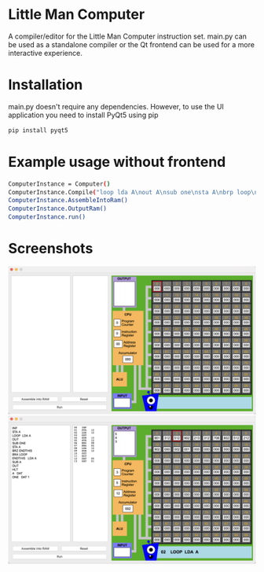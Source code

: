 # Little Man Computer

A compiler/editor for the Little Man Computer instruction set. 
main.py can be used as a standalone compiler or the Qt frontend can be used for a more interactive experience.

# Installation
main.py doesn't require any dependencies. However, to use the UI application you need to install PyQt5 using pip
```bash
pip install pyqt5
```

# Example usage without frontend

```bash
ComputerInstance = Computer()
ComputerInstance.Compile("loop lda A\nout A\nsub one\nsta A\nbrp loop\nhlt\nA dat 10\none dat 1")
ComputerInstance.AssembleIntoRam()
ComputerInstance.OutputRam()
ComputerInstance.run()
```

# Screenshots

![screenshot1](/screenshots/screenshot1.png)
![screenshot2](/screenshots/screenshot2.png)

